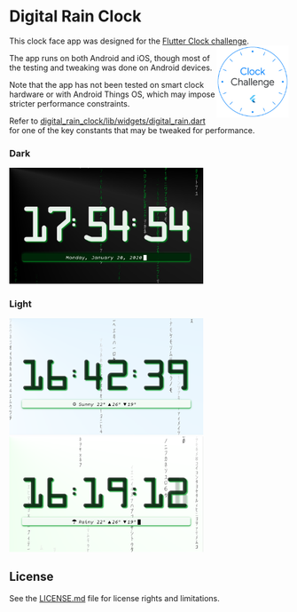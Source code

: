 # Digital Rain Clock

This clock face app was designed for the [Flutter Clock challenge](https://flutter.dev/clock). <img style="float: right;" src='./flutter_clock_badge.png' width='130'>

The app runs on both Android and iOS, though most of the testing and tweaking was done on Android devices.

Note that the app has not been tested on smart clock hardware or with Android Things OS, which may impose stricter performance constraints.

Refer to [digital\_rain\_clock/lib/widgets/digital_rain.dart](./digital_rain_clock/lib/widgets/digital_rain.dart) for one of the key constants that may be tweaked for performance.

### Dark

<img src='./dark.png' width='350'>

### Light

<img src='./light_sunny.png' width='350'>

<img src='./light_rainy.png' width='350'>

## License

See the [LICENSE.md](./LICENSE.md) file for license rights and limitations.
